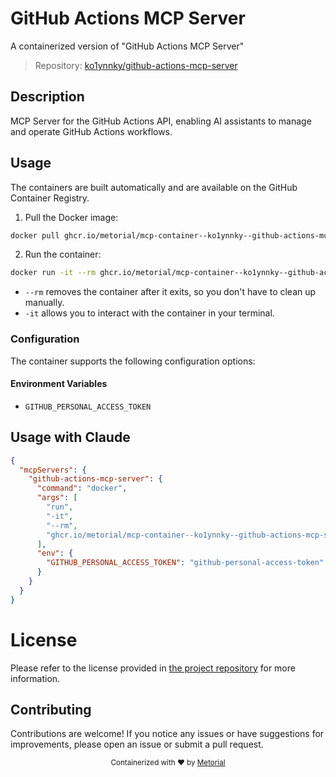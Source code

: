 
# GitHub Actions MCP Server

A containerized version of "GitHub Actions MCP Server"

> Repository: [ko1ynnky/github-actions-mcp-server](https://github.com/ko1ynnky/github-actions-mcp-server)

## Description

MCP Server for the GitHub Actions API, enabling AI assistants to manage and operate GitHub Actions workflows.


## Usage

The containers are built automatically and are available on the GitHub Container Registry.

1. Pull the Docker image:

```bash
docker pull ghcr.io/metorial/mcp-container--ko1ynnky--github-actions-mcp-server--github-actions-mcp-server
```

2. Run the container:

```bash
docker run -it --rm ghcr.io/metorial/mcp-container--ko1ynnky--github-actions-mcp-server--github-actions-mcp-server 
```

- `--rm` removes the container after it exits, so you don't have to clean up manually.
- `-it` allows you to interact with the container in your terminal.


### Configuration

The container supports the following configuration options:




#### Environment Variables

- `GITHUB_PERSONAL_ACCESS_TOKEN`




## Usage with Claude

```json
{
  "mcpServers": {
    "github-actions-mcp-server": {
      "command": "docker",
      "args": [
        "run",
        "-it",
        "--rm",
        "ghcr.io/metorial/mcp-container--ko1ynnky--github-actions-mcp-server--github-actions-mcp-server"
      ],
      "env": {
        "GITHUB_PERSONAL_ACCESS_TOKEN": "github-personal-access-token"
      }
    }
  }
}
```

# License

Please refer to the license provided in [the project repository](https://github.com/ko1ynnky/github-actions-mcp-server) for more information.

## Contributing

Contributions are welcome! If you notice any issues or have suggestions for improvements, please open an issue or submit a pull request.

<div align="center">
  <sub>Containerized with ❤️ by <a href="https://metorial.com">Metorial</a></sub>
</div>
  